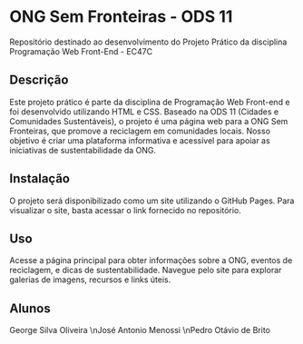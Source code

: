 # ONG Sem Fronteiras - ODS 11
Repositório destinado ao desenvolvimento do Projeto Prático da disciplina Programação Web Front-End - EC47C

## Descrição
Este projeto prático é parte da disciplina de Programação Web Front-end e foi desenvolvido utilizando HTML e CSS. Baseado na ODS 11 (Cidades e Comunidades Sustentáveis), o projeto é uma página web para a ONG Sem Fronteiras, que promove a reciclagem em comunidades locais. Nosso objetivo é criar uma plataforma informativa e acessível para apoiar as iniciativas de sustentabilidade da ONG.

## Instalação
O projeto será disponibilizado como um site utilizando o GitHub Pages. Para visualizar o site, basta acessar o link fornecido no repositório.

## Uso
Acesse a página principal para obter informações sobre a ONG, eventos de reciclagem, e dicas de sustentabilidade. Navegue pelo site para explorar galerias de imagens, recursos e links úteis.

## Alunos
George Silva Oliveira
\nJosé Antonio Menossi
\nPedro Otávio de Brito
